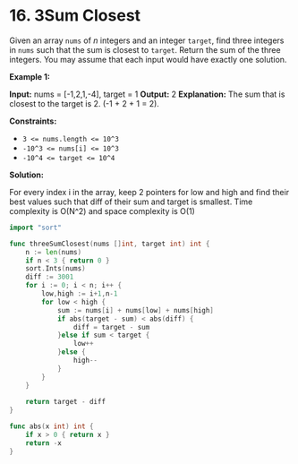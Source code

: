 # 16. 3Sum Closest

Given an array  `nums`  of  _n_  integers and an integer  `target`, find three integers in  `nums` such that the sum is closest to `target`. Return the sum of the three integers. You may assume that each input would have exactly one solution.

**Example 1:**

**Input:** nums = [-1,2,1,-4], target = 1
**Output:** 2
**Explanation:** The sum that is closest to the target is 2. (-1 + 2 + 1 = 2).

**Constraints:**

-   `3 <= nums.length <= 10^3`
-   `-10^3 <= nums[i] <= 10^3`
-   `-10^4 <= target <= 10^4`

**Solution:**

For every index i in the array, keep 2 pointers for low and high and find their best values such that diff of their sum and target is smallest. Time complexity is O(N^2) and space complexity is O(1)

```go
import "sort"

func threeSumClosest(nums []int, target int) int {
    n := len(nums)
    if n < 3 { return 0 }
    sort.Ints(nums)
    diff := 3001
    for i := 0; i < n; i++ {
        low,high := i+1,n-1
        for low < high {
            sum := nums[i] + nums[low] + nums[high]
            if abs(target - sum) < abs(diff) {
                diff = target - sum
            }else if sum < target {
                low++
            }else {
                high--
            }
        }
    }
    
    return target - diff
}

func abs(x int) int {
    if x > 0 { return x }
    return -x
}
```